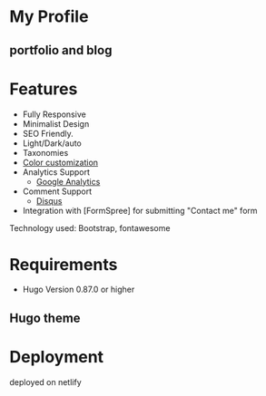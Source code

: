 # My Profile 
portfolio and blog
-

# Features
- Fully Responsive
- Minimalist Design
- SEO Friendly.
- Light/Dark/auto
- Taxonomies
- [Color customization](https://github.com/gurusabarish/hugo-profile/wiki/Color-Customization)
- Analytics Support 
  - [Google Analytics](https://gohugo.io/templates/internal/#google-analytics)
- Comment Support
  - [Disqus](https://gohugo.io/content-management/comments/)
- Integration with [FormSpree] for submitting "Contact me" form

Technology used: Bootstrap, fontawesome 

# Requirements
- Hugo Version 0.87.0 or higher

## Hugo theme

# Deployment

deployed on netlify